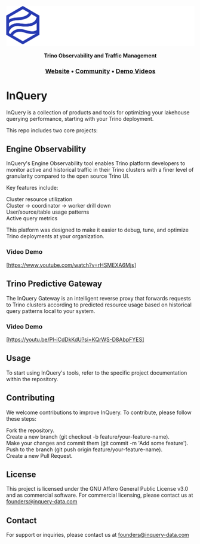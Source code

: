 <p align="center">
    <img alt="InQuery Logo" src=".github/inquery_white.svg" />
</p>

<p align="center">
    <b>Trino Observability and Traffic Management</b>
</p>

<h3 align="center">
  <a href="https://inquery-data.com">Website</a> &bull;
  <a href="https://join.slack.com/t/paradedbcommunity/shared_invite/zt-2lkzdsetw-OiIgbyFeiibd1DG~6wFgTQ">Community</a> &bull;
  <a href="https://www.youtube.com/playlist?list=PLZj07ju1Uu4APxfYwj4GW7zeULa_I6ZqJ">Demo Videos</a>
</h3>

# InQuery

InQuery is a collection of products and tools for optimizing your lakehouse querying performance, starting with your Trino deployment. 

This repo includes two core projects:

## Engine Observability
InQuery's Engine Observability tool enables Trino platform developers to monitor active and historical traffic in their Trino clusters with a finer level of granularity compared to the open source Trino UI. 

Key features include:

Cluster resource utilization<br>
Cluster -> coordinator -> worker drill down<br>
User/source/table usage patterns<br>
Active query metrics<br>

This platform was designed to make it easier to debug, tune, and optimize Trino deployments at your organization.

### Video Demo 
[https://www.youtube.com/watch?v=rHSMEXA6Mjs]

## Trino Predictive Gateway
The InQuery Gateway is an intelligent reverse proxy that forwards requests to Trino clusters according to predicted resource usage based on historical query patterns local to your system.

### Video Demo
[https://youtu.be/Pl-iCdDkKdU?si=KQrWS-D8AbpFYES]

## Usage
To start using InQuery's tools, refer to the specific project documentation within the repository.

## Contributing
We welcome contributions to improve InQuery. To contribute, please follow these steps:

Fork the repository.<br>
Create a new branch (git checkout -b feature/your-feature-name).<br>
Make your changes and commit them (git commit -m 'Add some feature').<br>
Push to the branch (git push origin feature/your-feature-name).<br>
Create a new Pull Request.<br>

## License
This project is licensed under the GNU Affero General Public License v3.0 and as commercial software. For commercial licensing, please contact us at founders@inquery-data.com

## Contact 
For support or inquiries, please contact us at founders@inquery-data.com


